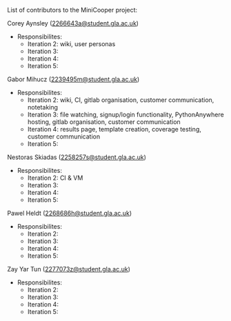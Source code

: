 List of contributors to the MiniCooper project:  
  
Corey Aynsley (2266643a@student.gla.ac.uk)  
 * Responsibilites:  
   * Iteration 2: wiki, user personas  
   * Iteration 3:  
   * Iteration 4:  
   * Iteration 5:  

Gabor Mihucz (2239495m@student.gla.ac.uk)  
 * Responsibilites:  
   * Iteration 2: wiki, CI, gitlab organisation, customer communication, notetaking  
   * Iteration 3: file watching, signup/login functionality, PythonAnywhere hosting, gitlab organisation, customer communication  
   * Iteration 4: results page, template creation, coverage testing, customer communication  
   * Iteration 5: 

Nestoras Skiadas (2258257s@student.gla.ac.uk)  
 * Responsibilites:  
   * Iteration 2: CI & VM  
   * Iteration 3:  
   * Iteration 4:  
   * Iteration 5:  

Pawel Heldt (2268686h@student.gla.ac.uk)  
 * Responsibilites:  
   * Iteration 2:  
   * Iteration 3:  
   * Iteration 4:  
   * Iteration 5:  

Zay Yar Tun (2277073z@student.gla.ac.uk)  
 * Responsibilites:  
   * Iteration 2:  
   * Iteration 3:  
   * Iteration 4:  
   * Iteration 5:  

